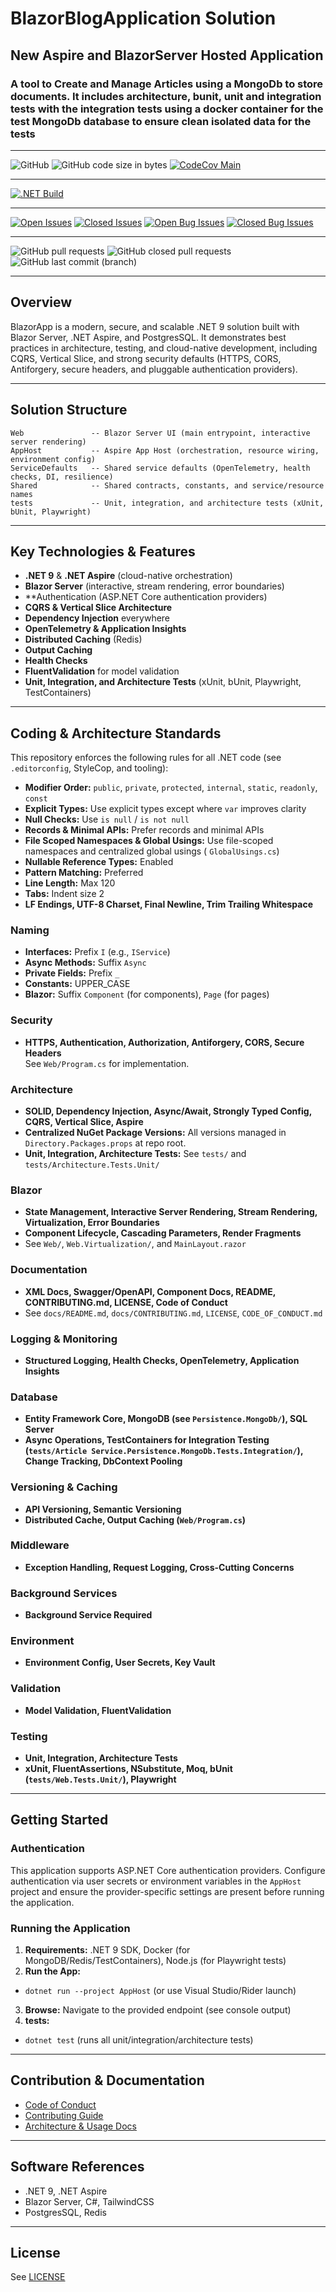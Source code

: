 # BlazorBlogApplication Solution

## New Aspire and BlazorServer Hosted Application

### A tool to Create and Manage Articles using a MongoDb to store documents. It includes architecture, bunit, unit and integration tests with the integration tests using a docker container for the test MongoDb database to ensure clean isolated data for the tests

****
![GitHub](https://img.shields.io/github/license/mpaulosky/BlazorBlogApplication?logo=github)
![GitHub code size in bytes](https://img.shields.io/github/languages/code-size/mpaulosky/BlazorBlogApplication?logo=github)
[![CodeCov Main](https://codecov.io/gh/mpaulosky/BlazorBlogApplication/branch/main/graph/badge.svg)](https://codecov.io/gh/mpaulosky/BlazorBlogApplication)
****
[![.NET Build](https://github.com/mpaulosky/BlazorBlogApplication/actions/workflows/dotnet.yml/badge.svg)](https://github.com/mpaulosky/BlazorBlogApplication/actions/workflows/dotnet.yml)
****
[![Open Issues](https://img.shields.io/github/issues/mpaulosky/BlazorBlogApplication.svg?style=flatsquare&logo=github&label=Open%20Issues)](https://github.com/mpaulosky/BlazorBlogApplication/issues)
[![Closed Issues](https://img.shields.io/github/issues-closed/mpaulosky/BlazorBlogApplication.svg?style=flatsquare&logo=github&label=Closed%20Issues)](https://github.com/mpaulosky/BlazorBlogApplication/issues?q=sort%3Aupdated-desc+is%3Aissue+is%3Aclosed)
[![Open Bug Issues](https://img.shields.io/github/issues/mpaulosky/BlazorBlogApplication/bug.svg?style=flatsquare&logo=github&label=Open%20Bug%20Issues)](https://github.com/mpaulosky/BlazorBlogApplication/issues?q=is%3Aissue+is%3Aopen+label%3Abug)
[![Closed Bug Issues](https://img.shields.io/github/issues-closed/mpaulosky/BlazorBlogApplication/bug.svg?style=flatsquare&logo=github&label=Closed%20Bug%20Issues)](https://github.com/mpaulosky/BlazorBlogApplication/issues?q=is%3Aissue+is%3Aclosed+label%3Abug)
****
![GitHub pull requests](https://img.shields.io/github/issues-pr/mpaulosky/BlazorBlogApplication?label=pull%20requests&logo=github)
![GitHub closed pull requests](https://img.shields.io/github/issues-pr-closed/mpaulosky/BlazorBlogApplication?logo=github)
![GitHub last commit (branch)](https://img.shields.io/github/last-commit/mpaulosky/BlazorBlogApplication/main?label=last%20commit%20main&logo=github)
****

## Overview

BlazorApp is a modern, secure, and scalable .NET 9 solution built with Blazor Server, .NET Aspire, and PostgresSQL. It
demonstrates best practices in architecture, testing, and cloud-native development, including CQRS, Vertical Slice, and
strong security defaults (HTTPS, CORS, Antiforgery, secure headers, and pluggable authentication providers).

****

## Solution Structure

```
Web               -- Blazor Server UI (main entrypoint, interactive server rendering)
AppHost           -- Aspire App Host (orchestration, resource wiring, environment config)
ServiceDefaults   -- Shared service defaults (OpenTelemetry, health checks, DI, resilience)
Shared            -- Shared contracts, constants, and service/resource names
tests             -- Unit, integration, and architecture tests (xUnit, bUnit, Playwright)
```

****

## Key Technologies & Features

- **.NET 9** & **.NET Aspire** (cloud-native orchestration)
- **Blazor Server** (interactive, stream rendering, error boundaries)
- **Authentication (ASP.NET Core authentication providers)
- **CQRS & Vertical Slice Architecture**
- **Dependency Injection** everywhere
- **OpenTelemetry & Application Insights**
- **Distributed Caching** (Redis)
- **Output Caching**
- **Health Checks**
- **FluentValidation** for model validation
- **Unit, Integration, and Architecture Tests** (xUnit, bUnit, Playwright, TestContainers)

****

## Coding & Architecture Standards

This repository enforces the following rules for all .NET code (see `.editorconfig`, StyleCop, and tooling):

- **Modifier Order:** `public`, `private`, `protected`, `internal`, `static`, `readonly`, `const`
- **Explicit Types:** Use explicit types except where `var` improves clarity
- **Null Checks:** Use `is null` / `is not null`
- **Records & Minimal APIs:** Prefer records and minimal APIs
- **File Scoped Namespaces & Global Usings:** Use file-scoped namespaces and centralized global usings (
  `GlobalUsings.cs`)
- **Nullable Reference Types:** Enabled
- **Pattern Matching:** Preferred
- **Line Length:** Max 120
- **Tabs:** Indent size 2
- **LF Endings, UTF-8 Charset, Final Newline, Trim Trailing Whitespace**

### Naming

- **Interfaces:** Prefix `I` (e.g., `IService`)
- **Async Methods:** Suffix `Async`
- **Private Fields:** Prefix `_`
- **Constants:** UPPER_CASE
- **Blazor:** Suffix `Component` (for components), `Page` (for pages)

### Security

- **HTTPS, Authentication, Authorization, Antiforgery, CORS, Secure Headers**  
  See `Web/Program.cs` for implementation.

### Architecture

- **SOLID, Dependency Injection, Async/Await, Strongly Typed Config, CQRS, Vertical Slice, Aspire**
- **Centralized NuGet Package Versions:** All versions managed in `Directory.Packages.props` at repo root.
- **Unit, Integration, Architecture Tests:** See `tests/` and `tests/Architecture.Tests.Unit/`

### Blazor

- **State Management, Interactive Server Rendering, Stream Rendering, Virtualization, Error Boundaries**
- **Component Lifecycle, Cascading Parameters, Render Fragments**
- See `Web/`, `Web.Virtualization/`, and `MainLayout.razor`

### Documentation

- **XML Docs, Swagger/OpenAPI, Component Docs, README, CONTRIBUTING.md, LICENSE, Code of Conduct**
- See `docs/README.md`, `docs/CONTRIBUTING.md`, `LICENSE`, `CODE_OF_CONDUCT.md`

### Logging & Monitoring

- **Structured Logging, Health Checks, OpenTelemetry, Application Insights**

### Database

- **Entity Framework Core, MongoDB (see `Persistence.MongoDb/`), SQL Server**
- **Async Operations, TestContainers for Integration
  Testing (`tests/Article Service.Persistence.MongoDb.Tests.Integration/`), Change Tracking, DbContext Pooling**

### Versioning & Caching

- **API Versioning, Semantic Versioning**
- **Distributed Cache, Output Caching (`Web/Program.cs`)**

### Middleware

- **Exception Handling, Request Logging, Cross-Cutting Concerns**

### Background Services

- **Background Service Required**

### Environment

- **Environment Config, User Secrets, Key Vault**

### Validation

- **Model Validation, FluentValidation**

### Testing

- **Unit, Integration, Architecture Tests**
- **xUnit, FluentAssertions, NSubstitute, Moq, bUnit (`tests/Web.Tests.Unit/`), Playwright**

****

## Getting Started

### Authentication

This application supports ASP.NET Core authentication providers. Configure authentication via user secrets or
environment variables in the `AppHost` project and ensure the provider-specific settings are present before running the
application.

### Running the Application

1. **Requirements:** .NET 9 SDK, Docker (for MongoDB/Redis/TestContainers), Node.js (for Playwright tests)
2. **Run the App:**
  - `dotnet run --project AppHost` (or use Visual Studio/Rider launch)
3. **Browse:** Navigate to the provided endpoint (see console output)
4. **tests:**
  - `dotnet test` (runs all unit/integration/architecture tests)

****

## Contribution & Documentation

- [Code of Conduct](./docs/CODE_OF_CONDUCT.md)
- [Contributing Guide](./docs/CONTRIBUTING.md)
- [Architecture & Usage Docs](./README.md)

****

## Software References

- .NET 9, .NET Aspire
- Blazor Server, C#, TailwindCSS
- PostgresSQL, Redis

****

## License

See [LICENSE](./LICENSE.txt)
